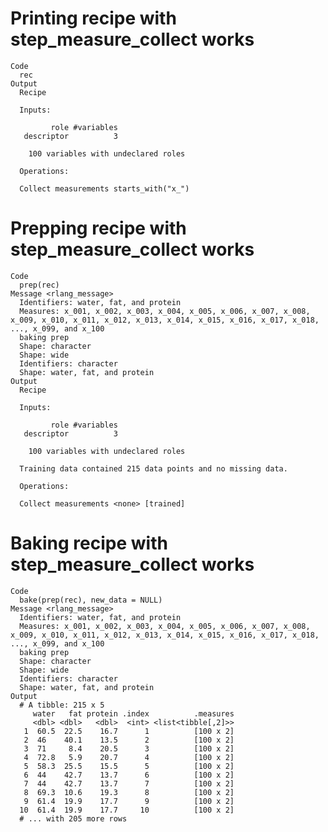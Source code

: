 # Printing recipe with step_measure_collect works

    Code
      rec
    Output
      Recipe
      
      Inputs:
      
             role #variables
       descriptor          3
      
        100 variables with undeclared roles
      
      Operations:
      
      Collect measurements starts_with("x_")

# Prepping recipe with step_measure_collect works

    Code
      prep(rec)
    Message <rlang_message>
      Identifiers: water, fat, and protein
      Measures: x_001, x_002, x_003, x_004, x_005, x_006, x_007, x_008, x_009, x_010, x_011, x_012, x_013, x_014, x_015, x_016, x_017, x_018, ..., x_099, and x_100
      baking prep
      Shape: character
      Shape: wide
      Identifiers: character
      Shape: water, fat, and protein
    Output
      Recipe
      
      Inputs:
      
             role #variables
       descriptor          3
      
        100 variables with undeclared roles
      
      Training data contained 215 data points and no missing data.
      
      Operations:
      
      Collect measurements <none> [trained]

# Baking recipe with step_measure_collect works

    Code
      bake(prep(rec), new_data = NULL)
    Message <rlang_message>
      Identifiers: water, fat, and protein
      Measures: x_001, x_002, x_003, x_004, x_005, x_006, x_007, x_008, x_009, x_010, x_011, x_012, x_013, x_014, x_015, x_016, x_017, x_018, ..., x_099, and x_100
      baking prep
      Shape: character
      Shape: wide
      Identifiers: character
      Shape: water, fat, and protein
    Output
      # A tibble: 215 x 5
         water   fat protein .index          .measures
         <dbl> <dbl>   <dbl>  <int> <list<tibble[,2]>>
       1  60.5  22.5    16.7      1          [100 x 2]
       2  46    40.1    13.5      2          [100 x 2]
       3  71     8.4    20.5      3          [100 x 2]
       4  72.8   5.9    20.7      4          [100 x 2]
       5  58.3  25.5    15.5      5          [100 x 2]
       6  44    42.7    13.7      6          [100 x 2]
       7  44    42.7    13.7      7          [100 x 2]
       8  69.3  10.6    19.3      8          [100 x 2]
       9  61.4  19.9    17.7      9          [100 x 2]
      10  61.4  19.9    17.7     10          [100 x 2]
      # ... with 205 more rows

